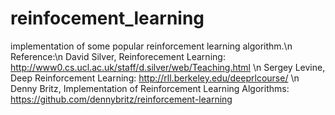# reinfocement_learning
implementation of some popular reinforcement learning algorithm.\n
Reference:\n
David Silver, Reinforecement Learning: http://www0.cs.ucl.ac.uk/staff/d.silver/web/Teaching.html \n
Sergey Levine, Deep Reinforcement Learning: http://rll.berkeley.edu/deeprlcourse/ \n
Denny Britz, Implementation of Reinforcement Learning Algorithms: https://github.com/dennybritz/reinforcement-learning
